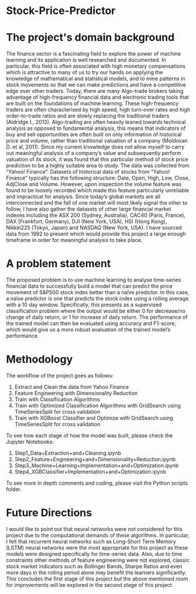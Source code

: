 # Stock-Price-Predictor
# The project's domain background
The finance sector is a fascinating field to explore the power of machine learning and its application is well researched and documented. In particular, this field is often associated with high monetary compensations which is attractive to many of us to try our hands on applying the knowledge of mathematical and statistical models, and to mine patterns in stock movements so that we can make predictions and have a competitive edge over other traders.
Today, there are many Algo-trade brokers taking advantage of high-frequency financial data and electronic trading tools that are built on the foundations of machine learning. These high-frequency traders are often characterised by high speed, high turn-over rates and high order-to-trade ratios and are slowly replacing the traditional traders (Aldridge I., 2013). Algo-trading are often heavily leaned towards technical analysis as opposed to fundamental analysis, this means that indicators of buy and sell opportunities are often built on only information of historical price and volume, rather than traditional valuation of a company (Moldovan D. et al, 2011).
Since my current knowledge does not allow myself to carry out meaningful analysis of a company’s value and subsequently perform valuation of its stock, it was found that this particular method of stock price prediction to be a highly suitable area to study.
The data was collected from “Yahoo! Finance”. Datasets of historical data of stocks from “Yahoo! Finance” typically has the following structure: Date, Open, High, Low, Close, AdjClose and Volume. However, upon inspection the volume feature was found to be loosely recorded which made this feature particularly unreliable and impractical for analysis.
Since today’s global markets are all interconnected and the fall of one market will most likely signal the other to follow, I have also gather the datasets of other large financial market indexes including the ASX 200 (Sydney, Australia), CAC40 (Paris, France), DAX (Frankfurt, Germany), DJI (New York, USA), HSI (Hong Kong), Nikkei225 (Tokyo, Japan) and NASDAQ (New York, USA). I have sourced data from 1992 to present which would provide this project a large enough timeframe in order for meaningful analysis to take place.

# A problem statement
The proposed problem is to use machine learning to analyse time-series financial data to successfully build a model that can predict the price movement of S&P500 stock index better than a naïve predictor. In this case, a naïve predictor is one that predicts the stock index using a rolling average with a 10 day window. Specifically, this presents as a supervised classification problem where the output would be either 0 for decrease/no change of daily return, or 1 for increase of daily return. The performance of the trained model can then be evaluated using accuracy and F1-score, which would give us a more robust evaluation of the trained model’s performance.

# Methodology
The workflow of the project goes as follows:
1) Extract and Clean the data from Yahoo Finance
2) Feature Engineering with Dimensionality Reduction
3) Train with Classification Algorithms
4) Train with Optimized Classification Algorithms with GridSearch using TimeSeriesSplit for cross validation
5) Train with XGBoost Classifier and Optimize with GridSearch using TimeSeriesSplit for cross validation

To see how each stage of how the model was built, please check the Jupyter Notebooks:
1) Step1_Data+Extraction+and+Cleaning.ipynb
2) Step2_Feature+Engineering+and+Dimensionality+Reduction.ipynb
3) Step3_Machine+Learning+Implementation+and+Optimization.ipynb
4) Step4_XGBClassifier+Implementation+and+Optimization.ipynb

To see more in depth comments and coding, please visit the Python scripts folder.

# Future Directions
I would like to point out that neural networks were not considered for this project due to the computational demands of these algorithms. In particular, I felt that recurrent neural networks such as Long-Short Term Memory (LSTM) neural networks were the most appropriate for this project as these models were designed specifically for time-series data. Also, due to time constraints other methods of feature engineering were not explored, classic stock market indicators such as Bollinger Bands, Sharpe Ratios and even more days in the rolling period alone may benefit the learners significantly. This concludes the first stage of this project but the above mentioned room for improvements will be explored in the second stage of this project.
